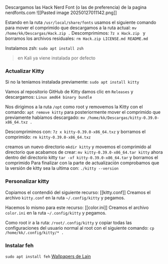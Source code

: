 Descargamos las Hack Nerd Font (o las de preferencia) de la pagina nerdfonts.com
![[Pasted image 20250127011142.png]]

Estando en la ruta `/usr/local/share/fonts` usamos el siguiente comando para mover el comprimido que descargamos a la ruta actual:
`mv /home/kk/Descargas/Hack.zip .`
Descomprimimos: `7z x Hack.zip ` y borramos los archivos residuales: `rm Hack.zip LICENSE.md README.md`

Instalamos zsh: `sudo apt install zsh`
>en Kali ya viene instalada por defecto

### Actualizar Kitty
Si no la teníamos instalada previamente: `sudo apt install kitty`

Vamos al repositorio GitHub de Kitty damos clic en `Releases` y descargamos: `Linux amd64 binary bundle`

Nos dirigimos a la ruta `/opt` como root y removemos la Kitty con el comando: `apt remove kitty` para posteriormente mover el comprimido que previamente habíamos descargado:
`mv /home/kk/Descargas/kitty-0.39.0-x86_64.txz .`

Descomprimimos con: `7z x kitty-0.39.0-x86_64.txz` y borramos el comprimido: `rm kitty-0.39.0-x86_64.txz `

creamos un nuevo directorio `mkdir kitty` y movemos el comprimido al directorio que acabamos de crear: `mv kitty-0.39.0-x86_64.tar kitty`
 ahora dentro del directorio kitty `tar -xf kitty-0.39.0-x86_64.tar` y borramos el comprimido 
 Para finalizar con la parte de actualización comprobamos que la versión de kitty sea la ultima con:
 `./kitty --version`

### Personalizar kitty
Copiamos el contendió del siguiente recurso: 
[[kitty.conf]] 
Creamos el archivo `kitty.conf` en la ruta `~/.config/kitty` y pegamos.

Hacemos lo mismo para este recurso: 
[[color.ini]]
Creamos el archivo `color.ini` en la ruta `~/.config/kitty` y pegamos.

Como root ir a la ruta: `/root/.config/kitty` y copiar todas las configuraciones del usuario normal al root con el siguiente comando:
`cp /home/kk/.config/kitty/* .`

### Instalar feh
`sudo apt install feh`
[Wallpapers de Lain](https://wallpaperaccess.com/serial-experiments-lain)
